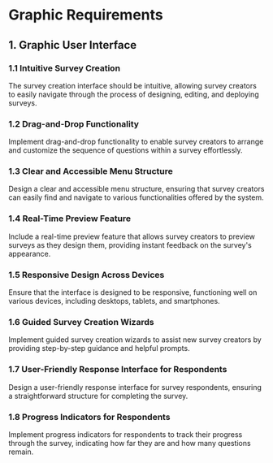 # Graphic Requirements
## 1. Graphic User Interface
### 1.1 Intuitive Survey Creation
The survey creation interface should be intuitive, allowing survey creators to easily navigate through the process of designing, editing, and deploying surveys.
### 1.2 Drag-and-Drop Functionality
Implement drag-and-drop functionality to enable survey creators to arrange and customize the sequence of questions within a survey effortlessly.
### 1.3 Clear and Accessible Menu Structure
Design a clear and accessible menu structure, ensuring that survey creators can easily find and navigate to various functionalities offered by the system.
### 1.4 Real-Time Preview Feature
Include a real-time preview feature that allows survey creators to preview surveys as they design them, providing instant feedback on the survey's appearance.
### 1.5 Responsive Design Across Devices
Ensure that the interface is designed to be responsive, functioning well on various devices, including desktops, tablets, and smartphones.
### 1.6 Guided Survey Creation Wizards
Implement guided survey creation wizards to assist new survey creators by providing step-by-step guidance and helpful prompts.
### 1.7 User-Friendly Response Interface for Respondents
Design a user-friendly response interface for survey respondents, ensuring a straightforward structure for completing the survey.
### 1.8 Progress Indicators for Respondents
Implement progress indicators for respondents to track their progress through the survey, indicating how far they are and how many questions remain.
